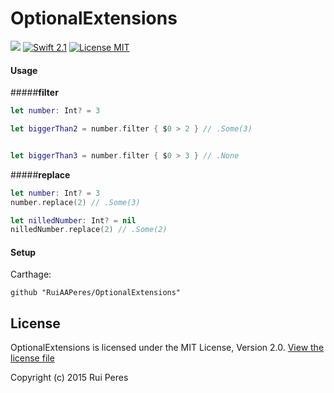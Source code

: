 # OptionalExtensions

<a href="https://github.com/Carthage/Carthage"><img src="https://img.shields.io/badge/Carthage-compatible-4BC51D.svg?style=flat"></a>
[![Swift 2.1](https://img.shields.io/badge/Swift-2.1-orange.svg?style=flat)](https://developer.apple.com/swift/)
[![License MIT](https://img.shields.io/badge/License-MIT-lightgrey.svg?style=flat)](https://opensource.org/licenses/MIT)

#### Usage

#####**filter**
```swift
let number: Int? = 3

let biggerThan2 = number.filter { $0 > 2 } // .Some(3)


let biggerThan3 = number.filter { $0 > 3 } // .None
```

#####**replace**

```swift
let number: Int? = 3
number.replace(2) // .Some(3)

let nilledNumber: Int? = nil
nilledNumber.replace(2) // .Some(2)
```

#### Setup


Carthage:

```
github "RuiAAPeres/OptionalExtensions"
```


## License
OptionalExtensions is licensed under the MIT License, Version 2.0. [View the license file](LICENSE)

Copyright (c) 2015 Rui Peres
